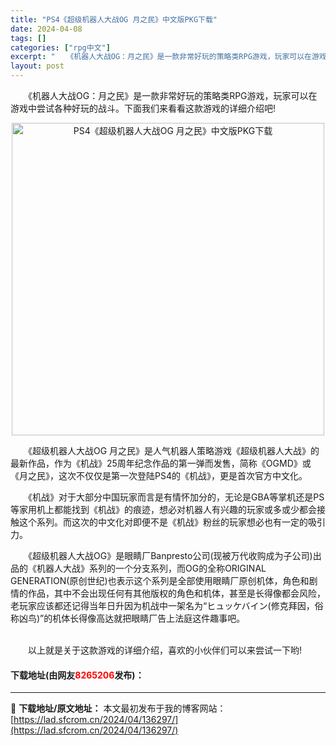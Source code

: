 ```yaml
---
title: "PS4《超级机器人大战OG 月之民》中文版PKG下载"
date: 2024-04-08
tags: []
categories: ["rpg中文"]
excerpt: "　　《机器人大战OG：月之民》是一款非常好玩的策略类RPG游戏，玩家可以在游戏中尝试各种好玩的战斗。下面我们来看看这款游戏的详细介绍吧! 　　《超级机器人大战OG 月之民》是人气机器人策略游戏《超级机器人大战》的最新作品，作为《机战》25周年纪念作品的第一弹而发售，简称《OGMD》或《月之民》，这次&hellip;"
layout: post
---
```


 <p>　　《机器人大战OG：月之民》是一款非常好玩的策略类RPG游戏，玩家可以在游戏中尝试各种好玩的战斗。下面我们来看看这款游戏的详细介绍吧!</p> <p align="center"><img align="" border="0" src="https://lad.sfcrom.cn/wp-content/uploads/2024/04/20240408_66136f46d5827.webp" width="500" alt="PS4《超级机器人大战OG 月之民》中文版PKG下载" /></p> <p>　　《超级机器人大战OG 月之民》是人气机器人策略游戏《超级机器人大战》的最新作品，作为《机战》25周年纪念作品的第一弹而发售，简称《OGMD》或《月之民》，这次不仅仅是第一次登陆PS4的《机战》，更是首次官方中文化。</p> <p>　　《机战》对于大部分中国玩家而言是有情怀加分的，无论是GBA等掌机还是PS等家用机上都能找到《机战》的痕迹，想必对机器人有兴趣的玩家或多或少都会接触这个系列。而这次的中文化对即便不是《机战》粉丝的玩家想必也有一定的吸引力。</p> <p>　　《超级机器人大战OG》是眼睛厂Banpresto公司(现被万代收购成为子公司)出品的《机器人大战》系列的一个分支系列，而OG的全称ORIGINAL GENERATION(原创世纪)也表示这个系列是全部使用眼睛厂原创机体，角色和剧情的作品，其中不会出现任何有其他版权的角色和机体，甚至是长得像都会风险，老玩家应该都还记得当年日升因为机战中一架名为&ldquo;ヒュッケバイン(修克拜因，俗称凶鸟)&rdquo;的机体长得像高达就把眼睛厂告上法庭这件趣事吧。</p> <p><br />　　以上就是关于这款游戏的详细介绍，喜欢的小伙伴们可以来尝试一下哟!</p> <p><h4>下载地址(由网友<font color="red">8265206</font>发布)：</h4></p> 

---
📖 **下载地址/原文地址：** 本文最初发布于我的博客网站：[https://lad.sfcrom.cn/2024/04/136297/](https://lad.sfcrom.cn/2024/04/136297/)
